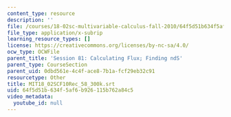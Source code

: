 ```yaml
---
content_type: resource
description: ''
file: /courses/18-02sc-multivariable-calculus-fall-2010/64f5d51b634f5af6b926115b762a84c5_MIT18_02SCF10Rec_58_300k.vtt
file_type: application/x-subrip
learning_resource_types: []
license: https://creativecommons.org/licenses/by-nc-sa/4.0/
ocw_type: OCWFile
parent_title: 'Session 81: Calculating Flux; Finding ndS'
parent_type: CourseSection
parent_uid: 0dbd561e-4c4f-ace8-7b1a-fcf29eb32c91
resourcetype: Other
title: MIT18_02SCF10Rec_58_300k.srt
uid: 64f5d51b-634f-5af6-b926-115b762a84c5
video_metadata:
  youtube_id: null
---
```

